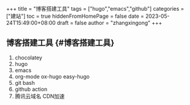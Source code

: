 +++
title = "博客搭建工具"
tags = ["hugo","emacs","github"]
categories = ["建站"]
toc = true
hiddenFromHomePage = false
date = 2023-05-24T15:49:00+08:00
draft = false
author = "zhangxingong"
+++

## 博客搭建工具 {#博客搭建工具}

1.  chocolatey
2.  hugo
3.  emacs
4.  org-mode ox-hugo easy-hugo
5.  git bash
6.  github action
7.  腾讯云域名 CDN加速
